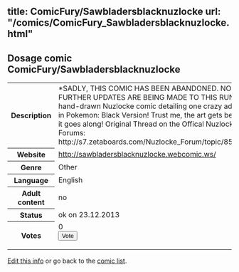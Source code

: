 title: ComicFury/Sawbladersblacknuzlocke
url: "/comics/ComicFury_Sawbladersblacknuzlocke.html"
---
Dosage comic ComicFury/Sawbladersblacknuzlocke
-----------------------------------------

<p id="msg"></p>
<script type="text/javascript">
if (window.location.search === '?edit_info_mail=sent_ok') {
  var elem = document.getElementById("msg");
  elem.innerHTML = 'Edited information sucessfully sent for review, which is usually done daily. Thanks!';
  elem.className = 'ok';
}
</script>
<table class="comicinfo">
<tr>
<th>Description</th><td>*SADLY, THIS COMIC HAS BEEN ABANDONED. NO FURTHER UPDATES ARE BEING MADE TO THIS RUN.* A hand-drawn Nuzlocke comic detailing one crazy adventure in Pokemon: Black Version! Trust me, the art gets better as it goes along! Original Thread on the Offical Nuzlocke Forums: http://s7.zetaboards.com/Nuzlocke_Forum/topic/8520848/</td>
</tr>
<tr>
<th>Website</th><td><a href="http://sawbladersblacknuzlocke.webcomic.ws/">http://sawbladersblacknuzlocke.webcomic.ws/</a></td>
</tr>
<tr>
<th>Genre</th><td>Other</td>
</tr>
<tr>
<th>Language</th><td>English</td>
</tr>
<tr>
<th>Adult content</th><td>no</td>
</tr>
<tr>
<th>Status</th><td>ok on 23.12.2013</td>
</tr>
<tr>
<th>Votes</th><td>0
<form action="http://gaecounter.appspot.com/count/" method="POST">
<input name="name" type="hidden" value="ComicFury_Sawbladersblacknuzlocke"/>
<input name="uid" type="hidden" id="voteuid" value=""/>
<input type="submit" value="Vote"/>
</form>
</td>
</tr>
</table>
<script type="text/javascript">
var ua = navigator.userAgent;
document.getElementById("voteuid").value = ua.replace(/[^a-zA-Z0-9\._:]/g , "_");;
</script>

[Edit this info](ComicFury_Sawbladersblacknuzlocke_edit.html) or go back to the [comic list](../comic-index.html).
